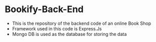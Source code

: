 # Bookify-Back-End
* This is the repository of the backend code of an online Book Shop
* Framework used in this code is Express.Js
* Mongo DB is used as the database for storing the data


